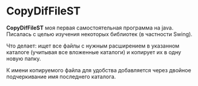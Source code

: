 # CopyDifFileST
   **CopyDifFileST** моя первая самостоятельная программа на java.
Писалась с целью изучения некоторых библиотек (в частности Swing).

Что делает: ищет все файлы с нужным расширением в указанном каталоге (учитывая все вложенные каталоги) 
и копирует их в одну новую папку.

К имени копируемого файла для удобства добавляется через двойное подчеркивание имя последнего каталога.

  
